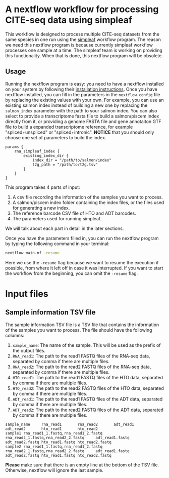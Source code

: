 # A nextflow workflow for processing CITE-seq data using simpleaf 

This workflow is designed to process multiple CITE-seq datasets from the same species in one run using the [simpleaf](https://simpleaf.readthedocs.io/en/latest/) workflow program. The reason we need this nextflow program is because currently simpleaf workflow processes one sample at a time. The simpleaf team is working on providing this functionality. When that is done, this nextflow program will be obsolete.

## Usage
Running the nextflow program is easy: you need to have a nextflow installed on your system by following their [installation instructions](https://www.nextflow.io/docs/latest/getstarted.html#installation). Once you have nextflow installed, you can fill in the parameters in the `nextflow.config` file by replacing the existing values with your own. For example, you can use an existing salmon index instead of building a new one by replacing the `salmon_index` parameter with the path to your salmon index. You can also select to provide a transcriptome fasta file to build a salmon/piscem index directly from it, or providing a genome FASTA file and gene annotaiton GTF file to build a expanded transcriptome reference, for example "spliced+unspliced" or "spliced+intronic". **NOTICE** that you should only choose one set of parameters to build the index.

```
params {
    rna_simpleaf_index {
        existing_index_dir {
            index_dir = "/path/to/salmon/index"
            t2g_path = "/path/to/t2g.tsv"
        }
    }
}
```

This program takes 4 parts of input:
1. A csv file recording the information of the samples you want to process.
2. A salmon/piscem index folder containing the index files, or the files used for generating a new index.
3. The reference barcode CSV file of HTO and ADT barcodes.
4. The parameters used for running simpleaf.

We will talk about each part in detail in the later sections.

Once you have the parameters filled in, you can run the nextflow program by typing the following command in your terminal:
```bash
nextflow main.nf -resume
```

Here we use the `-resume` flag because we want to resume the execution if possible, from where it left off in case it was interrupted. If you want to start the workflow from the beginning, you can omit the `-resume` flag.

# Input files
## Sample information TSV file
The sample information TSV file is a TSV file that contains the information of the samples you want to process. The file should have the following columns:
1. `sample_name`: The name of the sample. This will be used as the prefix of the output files.
3. `RNA_read1`: The path to the read1 FASTQ files of the RNA-seq data, separated by comma if there are multiple files.
4. `RNA_read2`: The path to the read2 FASTQ files of the RNA-seq data, separated by comma if there are multiple files.
5. `HTO_read1`: The path to the read1 FASTQ files of the HTO data, separated by comma if there are multiple files.
6. `HTO_read2`: The path to the read2 FASTQ files of the HTO data, separated by comma if there are multiple files.
7. `ADT_read1`: The path to the read1 FASTQ files of the ADT data, separated by comma if there are multiple files.
8. `ADT_read2`: The path to the read2 FASTQ files of the ADT data, separated by comma if there are multiple files.

```tsv
sample_name     rna_read1       rna_read2       adt_read1       adt_read2       hto_read1       hto_read2
sample1 rna_read1_1.fastq,rna_read1_2.fastq     rna_read2_1.fastq,rna_read2_2.fastq     adt_read1.fastq adt_read2.fastq hto_read1.fastq hto_read2.fastq
sample2 rna_read1_1.fastq,rna_read1_2.fastq     rna_read2_1.fastq,rna_read2_2.fastq     adt_read1.fastq adt_read2.fastq hto_read1.fastq hto_read2.fastq

```

**Please** make sure that there is an empty line at the bottom of the TSV file. Otherwise, nextflow will ignore the last sample. 




